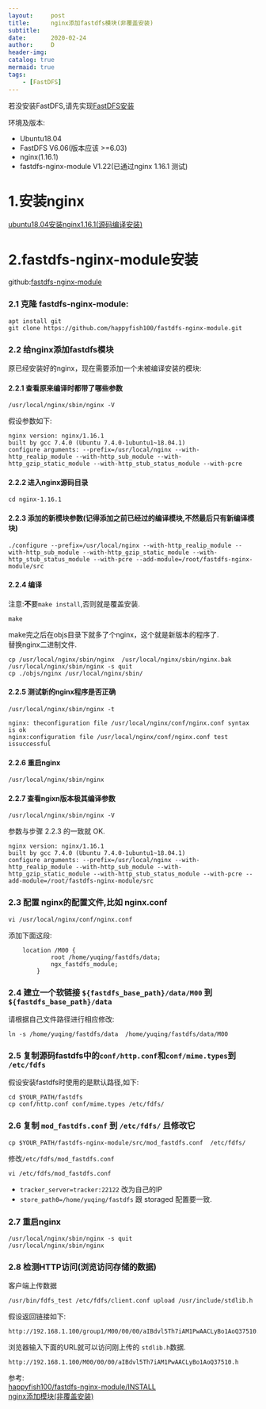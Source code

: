 ```yaml
---
layout:     post
title:      nginx添加fastdfs模块(非覆盖安装)
subtitle:   
date:       2020-02-24
author:     D
header-img: 
catalog: true
mermaid: true
tags:
    - [FastDFS]
---
```


若没安装FastDFS,请先实现[FastDFS安装](https://dm116.github.io/2020/02/23/install-fastdfs)

环境及版本:
- Ubuntu18.04
- FastDFS V6.06(版本应该 >=6.03)
- nginx(1.16.1)
- fastdfs-nginx-module V1.22(已通过nginx 1.16.1 测试)

# 1.安装nginx
[ubuntu18.04安装nginx1.16.1(源码编译安装)](https://dm116.github.io/2020/02/25/install-nginx-on-ubuntu1804/)

# 2.fastdfs-nginx-module安装

github:[fastdfs-nginx-module](https://github.com/happyfish100/fastdfs-nginx-module)

### 2.1 克隆 fastdfs-nginx-module:
```
apt install git 
git clone https://github.com/happyfish100/fastdfs-nginx-module.git
```
### 2.2 给nginx添加fastdfs模块
原已经安装好的nginx，现在需要添加一个未被编译安装的模块:<br>
#### 2.2.1 查看原来编译时都带了哪些参数
```
/usr/local/nginx/sbin/nginx -V
```
假设参数如下:
```
nginx version: nginx/1.16.1
built by gcc 7.4.0 (Ubuntu 7.4.0-1ubuntu1~18.04.1) 
configure arguments: --prefix=/usr/local/nginx --with-http_realip_module --with-http_sub_module --with-http_gzip_static_module --with-http_stub_status_module --with-pcre
```
#### 2.2.2 进入nginx源码目录
```
cd nginx-1.16.1
```
#### 2.2.3 添加的新模块参数(记得添加之前已经过的编译模块,不然最后只有新编译模块)
```
./configure --prefix=/usr/local/nginx --with-http_realip_module --with-http_sub_module --with-http_gzip_static_module --with-http_stub_status_module --with-pcre --add-module=/root/fastdfs-nginx-module/src
```
#### 2.2.4 编译
注意:**不**要`make install`,否则就是覆盖安装.
```
make
```
make完之后在objs目录下就多了个nginx，这个就是新版本的程序了.<br>
替换nginx二进制文件.
```
cp /usr/local/nginx/sbin/nginx  /usr/local/nginx/sbin/nginx.bak
/usr/local/nginx/sbin/nginx -s quit
cp ./objs/nginx /usr/local/nginx/sbin/
```

#### 2.2.5 测试新的nginx程序是否正确
```
/usr/local/nginx/sbin/nginx -t
```
```
nginx: theconfiguration file /usr/local/nginx/conf/nginx.conf syntax is ok
nginx:configuration file /usr/local/nginx/conf/nginx.conf test issuccessful
```
#### 2.2.6 重启nginx
```
/usr/local/nginx/sbin/nginx
```
#### 2.2.7 查看ngixn版本极其编译参数
```
/usr/local/nginx/sbin/nginx -V
```
参数与步骤 2.2.3 的一致就 OK.
```
nginx version: nginx/1.16.1
built by gcc 7.4.0 (Ubuntu 7.4.0-1ubuntu1~18.04.1) 
configure arguments: --prefix=/usr/local/nginx --with-http_realip_module --with-http_sub_module --with-http_gzip_static_module --with-http_stub_status_module --with-pcre --add-module=/root/fastdfs-nginx-module/src
```

### 2.3 配置 nginx的配置文件,比如 nginx.conf
```
vi /usr/local/nginx/conf/nginx.conf
```
添加下面这段:
```
	location /M00 {
            root /home/yuqing/fastdfs/data;
            ngx_fastdfs_module;
        }
```

### 2.4 建立一个软链接 `${fastdfs_base_path}/data/M00` 到 `${fastdfs_base_path}/data`
请根据自己文件路径进行相应修改:
```
ln -s /home/yuqing/fastdfs/data  /home/yuqing/fastdfs/data/M00
```

### 2.5 复制源码fastdfs中的`conf/http.conf`和`conf/mime.types`到 `/etc/fdfs`
假设安装fastdfs时使用的是默认路径,如下:
```
cd $YOUR_PATH/fastdfs
cp conf/http.conf conf/mime.types /etc/fdfs/
```

### 2.6 复制 `mod_fastdfs.conf` 到 `/etc/fdfs/` 且修改它
```
cp $YOUR_PATH/fastdfs-nginx-module/src/mod_fastdfs.conf  /etc/fdfs/
```
修改`/etc/fdfs/mod_fastdfs.conf`
```
vi /etc/fdfs/mod_fastdfs.conf
```

- `tracker_server=tracker:22122` 改为自己的IP
- `store_path0=/home/yuqing/fastdfs` 跟 storaged 配置要一致.

### 2.7 重启nginx
```
/usr/local/nginx/sbin/nginx -s quit
/usr/local/nginx/sbin/nginx 
```

### 2.8 检测HTTP访问(浏览访问存储的数据)
客户端上传数据
```
/usr/bin/fdfs_test /etc/fdfs/client.conf upload /usr/include/stdlib.h
```
假设返回链接如下:
```
http://192.168.1.100/group1/M00/00/00/aIBdvl5Th7iAM1PwAACLyBo1AoQ37510.h
```
浏览器输入下面的URL就可以访问刚上传的 `stdlib.h`数据.
```
http://192.168.1.100/M00/00/00/aIBdvl5Th7iAM1PwAACLyBo1AoQ37510.h
```

参考:<br>
[happyfish100/fastdfs-nginx-module/INSTALL](https://github.com/happyfish100/fastdfs-nginx-module/blob/master/INSTALL)<br>
[nginx添加模块(非覆盖安装)](https://cnblogs.com/chaolinux/p/5473950.html)
